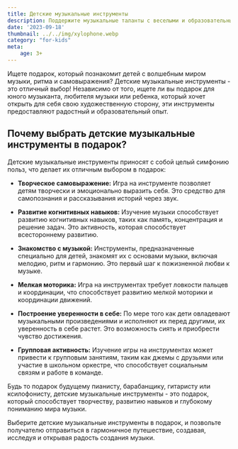 ```yaml
---
title: Детские музыкальные инструменты
description: Поддержите музыкальные таланты с веселыми и образовательными инструментами.
date: '2023-09-18'
thumbnail: ../../img/xylophone.webp
category: "for-kids"
meta:
    age: 3+
---
```

Ищете подарок, который познакомит детей с волшебным миром музыки, ритма и самовыражения? Детские музыкальные инструменты - это отличный выбор! Независимо от того, ищете ли вы подарок для юного музыканта, любителя музыки или ребенка, который хочет открыть для себя свою художественную сторону, эти инструменты предоставляют радостный и образовательный опыт.

## Почему выбрать детские музыкальные инструменты в подарок?

Детские музыкальные инструменты приносят с собой целый симфонию польз, что делает их отличным выбором в подарок:

- **Творческое самовыражение:** Игра на инструменте позволяет детям творчески и эмоционально выразить себя. Это средство для самопознания и рассказывания историй через звук.

- **Развитие когнитивных навыков:** Изучение музыки способствует развитию когнитивных навыков, таких как память, концентрация и решение задач. Это активность, которая способствует всестороннему развитию.

- **Знакомство с музыкой:** Инструменты, предназначенные специально для детей, знакомят их с основами музыки, включая мелодию, ритм и гармонию. Это первый шаг к пожизненной любви к музыке.

- **Мелкая моторика:** Игра на инструментах требует ловкости пальцев и координации, что способствует развитию мелкой моторики и координации движений.

- **Построение уверенности в себе:** По мере того как дети овладевают музыкальными произведениями и исполняют их перед другими, их уверенность в себе растет. Это возможность сиять и приобрести чувство достижения.

- **Групповая активность:** Изучение игры на инструментах может привести к групповым занятиям, таким как джемы с друзьями или участие в школьном оркестре, что способствует социальным связям и работе в команде.

Будь то подарок будущему пианисту, барабанщику, гитаристу или ксилофонисту, детские музыкальные инструменты - это подарок, который способствует творчеству, развитию навыков и глубокому пониманию мира музыки.

Выберите детские музыкальные инструменты в подарок, и позвольте получателю отправиться в гармоничное путешествие, создавая, исследуя и открывая радость создания музыки.
